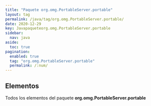 ```yaml
---
title: "Paquete org.omg.PortableServer.portable"
layout: tag
permalink: /java/tag/org.omg.PortableServer.portable/
date: 2020-12-29
key: Javapaqueteorg.omg.PortableServer.portable
sidebar: 
  nav: java
aside: 
  toc: true
pagination: 
  enabled: true
  tag: "org.omg.PortableServer.portable"
  permalink: /:num/
---
```


<h2>Elementos</h2>
Todos los elementos del paquete <strong>org.omg.PortableServer.portable</strong>

